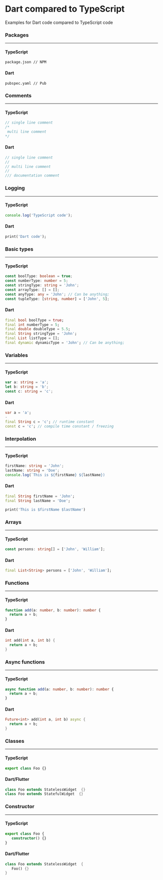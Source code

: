 # Dart compared to TypeScript
Examples for Dart code compared to TypeScript code

### Packages
---
#### TypeScript
```
package.json // NPM
```
#### Dart
```
pubspec.yaml // Pub
```

### Comments
---
#### TypeScript
```ts
// single line comment
/* 
 multi line comment
*/
```

#### Dart
```dart
// single line comment
// 
// multi line comment
//
/// documentation comment
```

### Logging
---
#### TypeScript
```ts
console.log('TypeScript code');
```
#### Dart
```dart
print('Dart code');
```

### Basic types
---
#### TypeScript
```ts
const boolType: boolean = true;
const numberType: number = 5;
const stringType: string = 'John';
const arrayType: [] = [];
const anyType: any = 'John'; // Can be anything;
const tupleType: [string, number] = ['John', 5];
```
#### Dart
```dart
final bool boolType = true;
final int numberType = 5;
final double doubleType = 5.5;
final String stringType = 'John';
final List listType = [];
final dynamic dynamicType = 'John'; // Can be anything;
```

### Variables
---
#### TypeScript
```ts
var a: string = 'a';
let b: string = 'b';
const c: string = 'c';
```
#### Dart
```dart
var a = 'a';
-
final String c = 'c'; // runtime constant
const c = 'c'; // compile time constant / freezing 
```

### Interpolation
---
#### TypeScript
```ts
firstName: string = 'John';
lastName: string = 'Doe';
console.log(`This is ${firstName} ${lastName})
```

#### Dart
```dart
final String firstName = 'John';
final String lastName = 'Doe';

print('This is $firstName $lastName')
```

### Arrays
---
#### TypeScript
```ts
const persons: string[] = ['John', 'William'];
```
#### Dart
```dart
final List<String> persons = ['John', 'William'];
```

### Functions
---
#### TypeScript
```ts
function add(a: number, b: number): number {
  return a + b;
}
```
#### Dart
```dart
int add(int a, int b) {
  return a + b;
}
```

### Async functions
---
#### TypeScript
```ts
async function add(a: number, b: number): number {
  return a + b;
}
```
#### Dart
```dart
Future<int> add(int a, int b) async {
  return a + b;
}
```

### Classes
---
#### TypeScript
```ts
export class Foo {}
```
#### Dart/Flutter
```dart
class Foo extends StatelessWidget  {}
class Foo extends StatefulWidget  {}
```

### Constructor
---
#### TypeScript
```ts
export class Foo {
   constructor() {}  
}
```
#### Dart/Flutter
```dart
class Foo extends StatelessWidget  {
   Foo() {}
}
```
